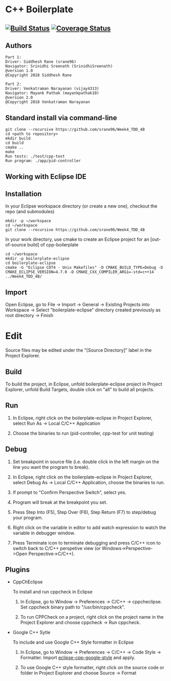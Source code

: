 # C++ Boilerplate
[![Build Status](https://travis-ci.org/vijay4313/Week4_TDD_4B.svg?branch=master)](https://travis-ci.org/vijay4313/Week4_TDD_4B)
[![Coverage Status](https://coveralls.io/repos/github/vijay4313/Week4_TDD_4B/badge.svg?branch=master)](https://coveralls.io/github/vijay4313/Week4_TDD_4B?branch=master)
---

## Authors
```
Part 1:
Driver: Siddhesh Rane (srane96)
Navigator: Srinidhi Sreenath (SrinidhiSreenath)
@version 1.0
@Copyright 2018 Siddhesh Rane

```

```
Part 2:
Driver: Venkatraman Narayanan (vijay4313)
Navigator: Mayank Pathak (mayankpathak10)
@version 2.0
@Copyright 2018 Venkatraman Narayanan

```

## Standard install via command-line
```
git clone --recursive https://github.com/srane96/Week4_TDD_4B
cd <path to repository>
mkdir build
cd build
cmake ..
make
Run tests: ./test/cpp-test
Run program: ./app/pid-controller
```

## Working with Eclipse IDE ##

## Installation

In your Eclipse workspace directory (or create a new one), checkout the repo (and submodules)
```
mkdir -p ~/workspace
cd ~/workspace
git clone --recursive https://github.com/srane96/Week4_TDD_4B
```

In your work directory, use cmake to create an Eclipse project for an [out-of-source build] of cpp-boilerplate

```
cd ~/workspace
mkdir -p boilerplate-eclipse
cd boilerplate-eclipse
cmake -G "Eclipse CDT4 - Unix Makefiles" -D CMAKE_BUILD_TYPE=Debug -D CMAKE_ECLIPSE_VERSION=4.7.0 -D CMAKE_CXX_COMPILER_ARG1=-std=c++14 ../Week4_TDD_4B/
```

## Import

Open Eclipse, go to File -> Import -> General -> Existing Projects into Workspace -> 
Select "boilerplate-eclipse" directory created previously as root directory -> Finish

# Edit

Source files may be edited under the "[Source Directory]" label in the Project Explorer.


## Build

To build the project, in Eclipse, unfold boilerplate-eclipse project in Project Explorer,
unfold Build Targets, double click on "all" to build all projects.

## Run

1. In Eclipse, right click on the boilerplate-eclipse in Project Explorer,
select Run As -> Local C/C++ Application

2. Choose the binaries to run (pid-controller, cpp-test for unit testing)


## Debug


1. Set breakpoint in source file (i.e. double click in the left margin on the line you want 
the program to break).

2. In Eclipse, right click on the boilerplate-eclipse in Project Explorer, select Debug As -> 
Local C/C++ Application, choose the binaries to run.

3. If prompt to "Confirm Perspective Switch", select yes.

4. Program will break at the breakpoint you set.

5. Press Step Into (F5), Step Over (F6), Step Return (F7) to step/debug your program.

6. Right click on the variable in editor to add watch expression to watch the variable in 
debugger window.

7. Press Terminate icon to terminate debugging and press C/C++ icon to switch back to C/C++ 
perspetive view (or Windows->Perspective->Open Perspective->C/C++).


## Plugins

- CppChEclipse

    To install and run cppcheck in Eclipse

    1. In Eclipse, go to Window -> Preferences -> C/C++ -> cppcheclipse.
    Set cppcheck binary path to "/usr/bin/cppcheck".

    2. To run CPPCheck on a project, right click on the project name in the Project Explorer 
    and choose cppcheck -> Run cppcheck.


- Google C++ Sytle

    To include and use Google C++ Style formatter in Eclipse

    1. In Eclipse, go to Window -> Preferences -> C/C++ -> Code Style -> Formatter. 
    Import [eclipse-cpp-google-style][reference-id-for-eclipse-cpp-google-style] and apply.

    2. To use Google C++ style formatter, right click on the source code or folder in 
    Project Explorer and choose Source -> Format

[reference-id-for-eclipse-cpp-google-style]: https://raw.githubusercontent.com/google/styleguide/gh-pages/eclipse-cpp-google-style.xml

